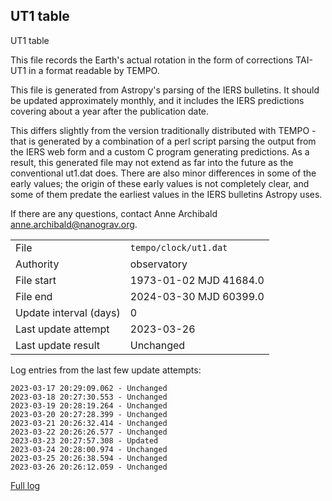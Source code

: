 
## UT1 table

UT1 table

This file records the Earth's actual rotation in the form of
corrections TAI-UT1 in a format readable by TEMPO.

This file is generated from Astropy's parsing of the IERS
bulletins. It should be updated approximately monthly, and it
includes the IERS predictions covering about a year after the
publication date.

This differs slightly from the version traditionally distributed
with TEMPO - that is generated by a combination of a perl script
parsing the output from the IERS web form and a custom C program
generating predictions. As a result, this generated file may not
extend as far into the future as the conventional ut1.dat does.
There are also minor differences in some of the early values; the
origin of these early values is not completely clear, and some of
them predate the earliest values in the IERS bulletins Astropy uses.

If there are any questions, contact Anne Archibald
<anne.archibald@nanograv.org>.

|     |     |
|:--- |:--- |
| File | `tempo/clock/ut1.dat` |
| Authority | observatory |
| File start | 1973-01-02 MJD 41684.0 |
| File end | 2024-03-30 MJD 60399.0 |
| Update interval (days) | 0 |
| Last update attempt | 2023-03-26 |
| Last update result | Unchanged |

Log entries from the last few update attempts:
```
2023-03-17 20:29:09.062 - Unchanged
2023-03-18 20:27:30.553 - Unchanged
2023-03-19 20:28:19.264 - Unchanged
2023-03-20 20:27:28.399 - Unchanged
2023-03-21 20:26:32.414 - Unchanged
2023-03-22 20:26:26.577 - Unchanged
2023-03-23 20:27:57.308 - Updated
2023-03-24 20:28:00.974 - Unchanged
2023-03-25 20:26:38.594 - Unchanged
2023-03-26 20:26:12.059 - Unchanged
```
[Full log](https://raw.githubusercontent.com/ipta/pulsar-clock-corrections/main/log/tempo/clock/ut1.dat.log)
